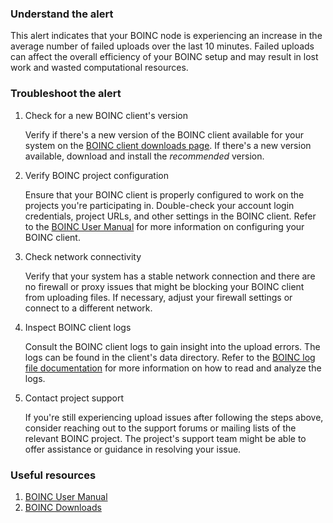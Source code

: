 ### Understand the alert

This alert indicates that your BOINC node is experiencing an increase in the average number of failed uploads over the last 10 minutes. Failed uploads can affect the overall efficiency of your BOINC setup and may result in lost work and wasted computational resources.

### Troubleshoot the alert

1. Check for a new BOINC client's version

   Verify if there's a new version of the BOINC client available for your system on the [BOINC client downloads page](https://boinc.berkeley.edu/download_all.php). If there's a new version available, download and install the _recommended_ version.

2. Verify BOINC project configuration

   Ensure that your BOINC client is properly configured to work on the projects you're participating in. Double-check your account login credentials, project URLs, and other settings in the BOINC client. Refer to the [BOINC User Manual](https://boinc.berkeley.edu/wiki/User_manual) for more information on configuring your BOINC client.

3. Check network connectivity

   Verify that your system has a stable network connection and there are no firewall or proxy issues that might be blocking your BOINC client from uploading files. If necessary, adjust your firewall settings or connect to a different network.

4. Inspect BOINC client logs

   Consult the BOINC client logs to gain insight into the upload errors. The logs can be found in the client's data directory. Refer to the [BOINC log file documentation](https://boinc.berkeley.edu/wiki/Log_Files) for more information on how to read and analyze the logs.

5. Contact project support

   If you're still experiencing upload issues after following the steps above, consider reaching out to the support forums or mailing lists of the relevant BOINC project. The project's support team might be able to offer assistance or guidance in resolving your issue.

### Useful resources

1. [BOINC User Manual](https://boinc.berkeley.edu/wiki/User_manual)
2. [BOINC Downloads](https://boinc.berkeley.edu/download_all.php)

